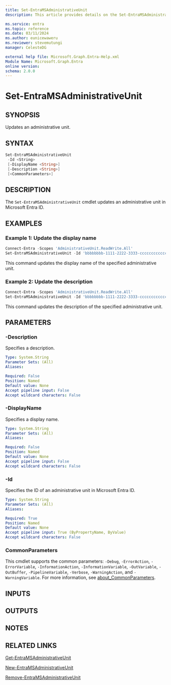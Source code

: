 ```yaml
---
title: Set-EntraMSAdministrativeUnit
description: This article provides details on the Set-EntraMSAdministrativeUnit command.

ms.service: entra
ms.topic: reference
ms.date: 03/11/2024
ms.author: eunicewaweru
ms.reviewer: stevemutungi
manager: CelesteDG

external help file: Microsoft.Graph.Entra-Help.xml
Module Name: Microsoft.Graph.Entra
online version:
schema: 2.0.0
---
```


# Set-EntraMSAdministrativeUnit

## SYNOPSIS

Updates an administrative unit.

## SYNTAX

```powershell
Set-EntraMSAdministrativeUnit 
 -Id <String>
 [-DisplayName <String>] 
 [-Description <String>] 
 [<CommonParameters>]
```

## DESCRIPTION

The `Set-EntraMSAdministrativeUnit` cmdlet updates an administrative unit in Microsoft Entra ID.

## EXAMPLES

### Example 1: Update the display name

```powershell
Connect-Entra -Scopes 'AdministrativeUnit.ReadWrite.All'
Set-EntraMSAdministrativeUnit -Id 'bbbbbbbb-1111-2222-3333-cccccccccccc' -DisplayName 'New Updated Display Name'
```

This command updates the display name of the specified administrative unit.

### Example 2: Update the description

```powershell
Connect-Entra -Scopes 'AdministrativeUnit.ReadWrite.All'
Set-EntraMSAdministrativeUnit -Id 'bbbbbbbb-1111-2222-3333-cccccccccccc' -Description 'Updated Description'
```

This command updates the description of the specified administrative unit.

## PARAMETERS

### -Description

Specifies a description.

```yaml
Type: System.String
Parameter Sets: (All)
Aliases:

Required: False
Position: Named
Default value: None
Accept pipeline input: False
Accept wildcard characters: False
```

### -DisplayName

Specifies a display name.

```yaml
Type: System.String
Parameter Sets: (All)
Aliases:

Required: False
Position: Named
Default value: None
Accept pipeline input: False
Accept wildcard characters: False
```

### -Id

Specifies the ID of an administrative unit in Microsoft Entra ID.

```yaml
Type: System.String
Parameter Sets: (All)
Aliases:

Required: True
Position: Named
Default value: None
Accept pipeline input: True (ByPropertyName, ByValue)
Accept wildcard characters: False
```

### CommonParameters

This cmdlet supports the common parameters: `-Debug`, `-ErrorAction`, `-ErrorVariable`, `-InformationAction`, `-InformationVariable`, `-OutVariable`, `-OutBuffer`, `-PipelineVariable`, `-Verbose`, `-WarningAction`, and `-WarningVariable`. For more information, see [about_CommonParameters](https://go.microsoft.com/fwlink/?LinkID=113216).

## INPUTS

## OUTPUTS

## NOTES

## RELATED LINKS

[Get-EntraMSAdministrativeUnit](Get-EntraMSAdministrativeUnit.md)

[New-EntraMSAdministrativeUnit](New-EntraMSAdministrativeUnit.md)

[Remove-EntraMSAdministrativeUnit](Remove-EntraMSAdministrativeUnit.md)
